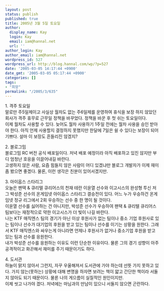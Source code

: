 ```yaml
---
layout: post
status: publish
published: true
title: 2005년 3월 5일 토요일
author:
  display_name: Kay
  login: Kay
  email: iam@hannal.net
  url: ''
author_login: Kay
author_email: iam@hannal.net
wordpress_id: 527
wordpress_url: http://blog.hannal.com/wp/?p=527
date: '2005-03-05 14:17:44 +0900'
date_gmt: '2005-03-05 05:17:44 +0900'
categories: []
tags:
- "희망"
permalink: "/2005/3/635"
---
```

<p>1. 격주 토요일<br />
말로만 주5일제이고 사실상 월차도 없는 주6일제를 운영하여 휴식을 보장 하지 않았던 회사가 격주 휴무로 근무일 정책을 바꾸었다. 정책을 바꾼 후 첫 쉬는 토요일이다.<br />
이제 월차도 사용할 수 있다. 늦어도 월차 사용하기 1주일 전에는 월차 사용을 승인 받아야 한다. 아직 언제 사용할지 결정하지 못했지만 한달에 7일은 쉴 수 있다는 보장이 되어 기쁘다. 설마 이 보장도 흔들리진 않겠지?</p>
<p>2. 블로그밈<br />
블로그밈 RC 버전 공식 배포일이다. 저녁 배포 예정이라 아직 배포하고 있진 않지만 부디 엄청난 호응을 이끌어내길 바란다.<br />
고생하지 않은 사람, 요즘 힘들지 않은 사람이 어디 있겠냐만 블로그 개발자가 이제 재미 좀 봤으면 좋겠다. 물론, 이런 생각은 친분이 있어서겠지만.</p>
<p>3. 아이옵스 스타리그<br />
오늘은 팬택 & 큐리텔 큐리어스의 천재 테란 이윤열 선수와 이고시스의 완성형 투신 저그 박성준 선수의 온게임넷 아이옵스 스타리그 결승전이 있다. 어느 누가 우승하건 온게임넷 정규 리그에서 2회 우승하는 선수 중 한 명이 될 것이다.<br />
이윤열 선수를 싫어하는 건 아니지만, 박성준 선수가 우승하여 팬택 & 큐리텔 큐리어스팀보다는 재정적으로 약한 이고시스가 더 빛이 나길 바란다.<br />
나는 KTF 매직엔스 팀의 경기가 아닌 이상 후원사가 없는 팀이나 중소 기업 후원사로 있는 팀이나 선수가 대기업의 후원을 받고 있는 팀이나 선수를 이기는 상황을 원한다. 그래서 KTF 매직엔스와 싸우는게 아니라면 언제나 후원사가 없거나 중소기업 후원을 받고 있는 팀과 선수를 응원한다.<br />
내가 박성준 선수를 응원하는 이유도 이런 단순한 이유이다. 물론 그의 경기 성향이 아주 공격적이고 화끈해서 재미를 주기 때문이기도 하다.</p>
<p>4. 도서관<br />
하늘이 맑지 않아서 그런지, 자꾸 우울해져서 도서관에 가야 하는데 선뜻 가지 못하고 있다. 가지 않는(못하는) 상황에 대해 변명을 하자면 보려는 책이 얇고 간단한 책이라 서둘지 않아도 되기 때문이다. 물론 나의 게으름이 실질적인 원인이지만.<br />
이제 씻고 나가야 겠다. 저녁에는 마님과의 만남이 있으니 서둘지 않으면 곤란하다.</p>
